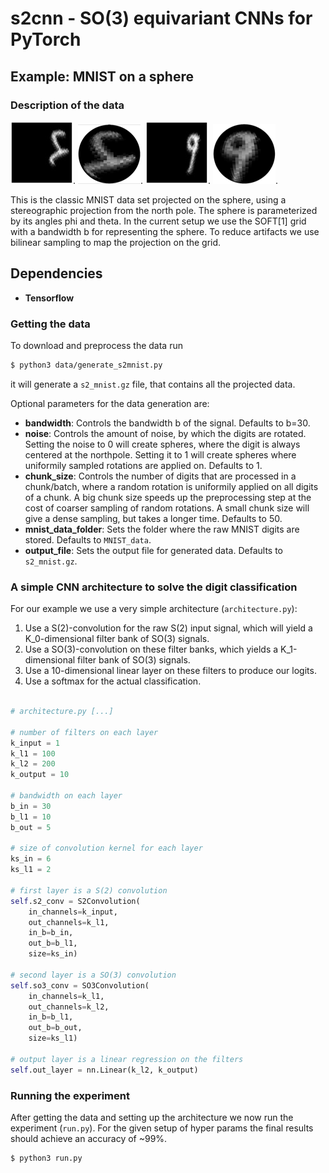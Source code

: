 # s2cnn - SO(3) equivariant CNNs for PyTorch

## Example: MNIST on a sphere

### Description of the data

![Projected 4 in phi, theta coordinates"](figures/soft4.jpeg?raw=true).
![Projected 4 in cartesian 3d coordinates](figures/sphere4.png?raw=true).
![Projected 9 in phi, theta coordinates](figures/soft9.jpeg?raw=true).
![Projected 9 in cartesian 3d coordinates](figures/sphere9.png?raw=true).

This is the classic MNIST data set projected on the sphere, using a stereographic projection from the north pole. The sphere is parameterized by its angles phi and theta. In the current setup we use the SOFT[1] grid with a bandwidth b for representing the sphere. To reduce artifacts we use bilinear sampling to map the projection on the grid.

## Dependencies

* __Tensorflow__

### Getting the data

To download and preprocess the data run
```bash
$ python3 data/generate_s2mnist.py
```
it will generate a `s2_mnist.gz` file, that contains all the projected data.

Optional parameters for the data generation are:

* __bandwidth__: Controls the bandwidth b of the signal. Defaults to b=30.
* __noise__: Controls the amount of noise, by which the digits are rotated. Setting the noise to 0 will create spheres, where the digit is always centered at the northpole. Setting it to 1 will create spheres where uniformily sampled rotations are applied on. Defaults to 1.
* __chunk_size__: Controls the number of digits that are processed in a chunk/batch, where a random rotation is uniformily applied on all digits of a chunk. A big chunk size speeds up the preprocessing step at the cost of coarser sampling of random rotations. A small chunk size will give a dense sampling, but takes a longer time. Defaults to 50.
* __mnist_data_folder__: Sets the folder where the raw MNIST digits are stored. Defaults to `MNIST_data`.
* __output_file__: Sets the output file for generated data. Defaults to `s2_mnist.gz`.

### A simple CNN architecture to solve the digit classification

For our example we use a very simple architecture (`architecture.py`):

1. Use a S(2)-convolution for the raw S(2) input signal, which will yield a K_0-dimensional filter bank of SO(3) signals.
2. Use a SO(3)-convolution on these filter banks, which yields a K_1-dimensional filter bank of SO(3) signals.
3. Use a 10-dimensional linear layer on these filters to produce our logits.
4. Use a softmax for the actual classification.

```python

# architecture.py [...] 

# number of filters on each layer
k_input = 1
k_l1 = 100
k_l2 = 200
k_output = 10

# bandwidth on each layer
b_in = 30
b_l1 = 10
b_out = 5

# size of convolution kernel for each layer
ks_in = 6
ks_l1 = 2

# first layer is a S(2) convolution
self.s2_conv = S2Convolution(
    in_channels=k_input,
    out_channels=k_l1,
    in_b=b_in,
    out_b=b_l1,
    size=ks_in)

# second layer is a SO(3) convolution
self.so3_conv = SO3Convolution(
    in_channels=k_l1,
    out_channels=k_l2,
    in_b=b_l1,
    out_b=b_out,
    size=ks_l1)

# output layer is a linear regression on the filters
self.out_layer = nn.Linear(k_l2, k_output)
```

### Running the experiment

After getting the data and setting up the architecture we now run the experiment (`run.py`). For the given setup of hyper params the final results should achieve an accuracy of ~99%.

```sh
$ python3 run.py
```